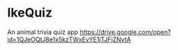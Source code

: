 # IkeQuiz
An animal trivia quiz app
https://drive.google.com/open?id=1QJeOQtJ8e1x5kzTWxEvYE1jTJFjZNytA
